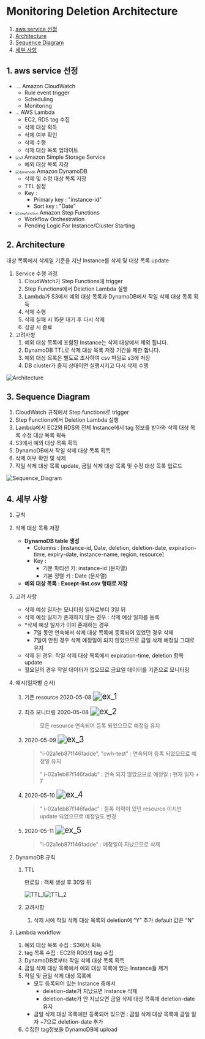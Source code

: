 # Monitoring Deletion Architecture

1. [aws service 선정](#1-aws-service-선정)
2. [Architecture](#2-Architecture)
3. [Sequence Diagram](#3-Sequence-Diagram)
4. [세부 사항](#4-세부-사항)

<div style="page-break-after: always; break-after: page;"></div>

## 1. aws service 선정

- <img src="images/cloudwatch.png" alt="cloudwatch" style="zoom:15%;" /> Amazon CloudWatch
  - Rule event trigger
  - Scheduling
  - Monitoring
- <img src="images/lambda.png" alt="lambda" style="zoom:15%;" /> AWS Lambda
  - EC2, RDS tag 수집
  - 삭제 대상 획득
  - 삭제 여부 확인 
  - 삭제 수행
  - 삭제 대상 목록 업데이트
- <img src="images/s3.svg" alt="s3" style="zoom:60%;" /> Amazon Simple Storage Service
  - 예외 대상 목록 저장
- <img src="images/dynamodb.svg" alt="dynamodb" style="zoom:60%;" /> Amazon DynamoDB
  - 삭제 및 수정 대상 목록 저장
  - TTL 설정
  - Key : 
    - Primary key : "instance-id"
    - Sort key : "Date"
- <img src="images/stepfunction.svg" alt="stepfunction" style="zoom:60%;" /> Amazon Step Functions
  - Workflow Orchestration
  - Pending Logic For Instance/Cluster Starting

<div style="page-break-after: always; break-after: page;"></div>

## 2. Architecture

대상 목록에서 삭제일 기준을 지난 Instance를 삭제 및 대상 목록 update

1. Service 수행 과정
   1. CloudWatch가 Step Functions에 trigger
   2. Step Functions에서 Deletion Lambda 실행
   3. Lambda가 S3에서 예외 대상 목록과 DynamoDB에서 작일 삭제 대상 목록 획득
   4. 삭제 수행
   5. 삭제 실패 시 15분 대기 후 다시 삭제
   6. 성공 시 종료
2. 고려사항
   1. 예외 대상 목록에 포함된 Instance는 삭제 대상에서 제외 됩니다.
   2. DynamoDB TTL로 삭제 대상 목록 저장 기간을 제한 합니다.
   3. 예외 대상 목록은 별도로 조사하여 csv 파일로 s3에 저장
   4. DB cluster가 중지 상태이면 실행시키고 다시 삭제 수행

![Architecture](images/Architecture.png)

<div style="page-break-after: always; break-after: page;"></div>

## 3. Sequence Diagram

1. CloudWatch 규칙에서 Step functions로 trigger
2. Step Functions에서 Deletion Lambda 실행
3. Lambda에서 EC2와 RDS의 전체 Instance에서 tag 정보를 받아와 삭제 대상 목록 수정 대상 목록 획득
4. S3에서 예외 대상 목록 획득
5. DynamoDB에서 작일 삭제 대상 목록 획득
6. 삭제 여부 확인 및 삭제
7. 작일 삭제 대상 목록 update, 금일 삭제 대상 목록 및 수정 대상 목록 업로드

![Sequence_Diagram](images/Sequence_Diagram.png)

<div style="page-break-after: always; break-after: page;"></div>

## 4. 세부 사항

1.  규칙

   1. 삭제 대상 목록 저장

      - **DynamoDB table 생성**
        - Columns : [instance-id, Date, deletion, deletion-date, expiration-time, expiry-date, instance-name, region, resource]
        - Key : 
          - 기본 파티션 키: instance-id (문자열)
          - 기본 정렬 키 : Date (문자열)
      - **예외 대상 목록 : Except-list.csv 형태로 저장**

   2. 고려 사항

      - 삭제 예상 일자는 모니터링 일자로부터 3일 뒤
      - 삭제 예상 일자가 존재하지 않는 경우  : 삭제 예상 일자를 등록
      - *삭제 예상 일자가 이미 존재하는 경우
        - 7일 동안 연속해서 삭제 대상 목록에 등록되어 있었던 경우 삭제
        - 7일이 안된 경우 삭제 예정일이 되지 않았으므로 금일 삭제 예정일 그대로 유지
      - 삭제 된 경우: 작일 삭제 대상 목록에서 expiration-time, deletion 항목 update
      - 월요일의 경우 작일 데이터가 없으므로 금요일 데이터를 기준으로 모니터링

      <div style="page-break-after: always; break-after: page;"></div>

   3. 예시(일자별 순서)

      1. 기존 resource 2020-05-08
         <img src="images/ex_1.png" alt="ex_1" style="zoom:150%;" />

      2. 최초 모니터링 2020-05-08
         <img src="images/ex_2.png" alt="ex_2" style="zoom:150%;" />

         > 모든 resource 연속되어 등록 되었으므로 예정일 유지

      3. 2020-05-09
         <img src="images/ex_3.png" alt="ex_3" style="zoom:150%;" />

         > "i-02a1eb87f146fadde", "cwh-test" : 연속되어 등록 되었으므로 예정일 유지
         >
         > " i-02a1eb87f146fadab" : 연속 되지 않았으므로 예정일 **:** 현재 일자 + 7

      4. 2020-05-10
         <img src="images/ex_4.png" alt="ex_4" style="zoom:150%;" />

         > " i-02a1eb87f146fadac" : 등록 이력이 있던 resource 이지만 update 되었으므로 예정일도 변경

      5. 2020-05-11
         <img src="images/ex_5.png" alt="ex_5" style="zoom:150%;" />

         > "i-02a1eb87f146fadde" : 예정일이 지났으므로 삭제

   <div style="page-break-after: always; break-after: page;"></div>

2. DynamoDB 규칙

   1. TTL

      만료일 : 객체 생성 후 30일 뒤

      <img src="images/TTL_1.png" alt="TTL_1" style="zoom:100%;" /><img src="images/TTL_2.png" alt="TTL_2" style="zoom:100%;" />

   2. 고려사항

      1. 삭제 시에 작일 삭제 대상 목록의 deletion에 “Y” 추가 default 값은 “N”

   <div style="page-break-after: always; break-after: page;"></div>

3. Lambda workflow

   1. 예외 대상 목록 수집 : S3에서 획득
   2. tag 목록 수집 : EC2와 RDS의 tag 수집
   3. DynamoDB로부터 작일 삭제 대상 목록 획득
   4. 금일 삭제 대상 목록에서 예외 대상 목록에 있는 Instance들 제거
   5. 작일 및 금일 삭제 대상 목록에 
      - 모두 등록되어 있는 Instance 중에서 
        - deletion-date가 지났으면 Instance 삭제
        - deletion-date가 안 지났으면 금일 삭제 대상 목록에 deletion-date 유지
      - 금일 삭제 대상 목록에만 등록되어 있으면 : 금일 삭제 대상 목록에 금일 일자 +7으로 deletion-date 추가
   6. 수집한 tag정보들 DynamoDB에 upload
